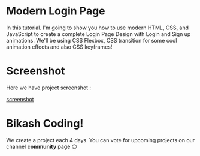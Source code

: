 # Modern Login Page
In this tutorial. I'm going to show you how to use modern HTML, CSS, and JavaScript to create a complete Login Page Design with Login and Sign up animations. We'll be using CSS Flexbox, CSS  transition for some cool animation effects and also CSS keyframes!

# Screenshot
Here we have project screenshot :

[screenshot](https://github.com/bikash0328/Modern-Login-Page/assets/171179870/ca211e34-c599-417f-9042-df6df34d79cc)

# Bikash Coding!
We create a project each 4 days.
You can vote for upcoming projects on our channel **community** page :wink:
